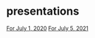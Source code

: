 # presentations
[For July 1, 2020](https://colab.research.google.com/github/fbeilstein/presentations/blob/master/presentation_for_July_1_2020.ipynb)
[For July 5, 2021](https://colab.research.google.com/github/fbeilstein/presentations/blob/master/presentation_for_July_5_2021.ipynb)
